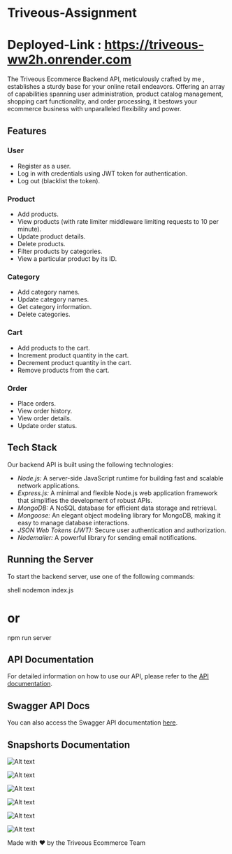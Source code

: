 # Triveous-Assignment
# Deployed-Link : https://triveous-ww2h.onrender.com



The Triveous Ecommerce Backend API, meticulously crafted by me , establishes a sturdy base for your online retail endeavors. Offering an array of capabilities spanning user administration, product catalog management, shopping cart functionality, and order processing, it bestows your ecommerce business with unparalleled flexibility and power.

## Features

### User

- Register as a user.
- Log in with credentials using JWT token for authentication.
- Log out (blacklist the token).

### Product

- Add products.
- View products (with rate limiter middleware limiting requests to 10 per minute).
- Update product details.
- Delete products.
- Filter products by categories.
- View a particular product by its ID.

### Category

- Add category names.
- Update category names.
- Get category information.
- Delete categories.

### Cart

- Add products to the cart.
- Increment product quantity in the cart.
- Decrement product quantity in the cart.
- Remove products from the cart.

### Order

- Place orders.
- View order history.
- View order details.
- Update order status.

## Tech Stack

Our backend API is built using the following technologies:

- *Node.js:* A server-side JavaScript runtime for building fast and scalable network applications.
- *Express.js:* A minimal and flexible Node.js web application framework that simplifies the development of robust APIs.
- *MongoDB:* A NoSQL database for efficient data storage and retrieval.
- *Mongoose:* An elegant object modeling library for MongoDB, making it easy to manage database interactions.
- *JSON Web Tokens (JWT):* Secure user authentication and authorization.
- *Nodemailer:* A powerful library for sending email notifications.

## Running the Server

To start the backend server, use one of the following commands:

shell
nodemon index.js
# or
npm run server



## API Documentation

For detailed information on how to use our API, please refer to the [API documentation](ApiDocs/apiDoc.md).

## Swagger API Docs

You can also access the Swagger API documentation [here](https://triveous-ww2h.onrender.com/docs/).





## Snapshorts Documentation

![Alt text](<Screenshot 2023-09-23 134347.png>)

![Alt text](<Screenshot 2023-09-23 134522.png>)

![Alt text](<Screenshot 2023-09-23 134600.png>)

![Alt text](<Screenshot 2023-09-23 134642.png>)

![Alt text](<Screenshot 2023-09-23 134723.png>)

![Alt text](<Screenshot 2023-09-23 134802.png>)

Made with ❤️ by the Triveous Ecommerce Team
